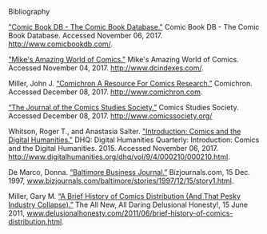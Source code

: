Bibliography

["Comic Book DB - The Comic Book Database."](http://www.comicbookdb.com/) Comic Book DB - The Comic Book Database. Accessed November 06, 2017. http://www.comicbookdb.com/.

["Mike's Amazing World of Comics."](http://www.dcindexes.com/) Mike's Amazing World of Comics. Accessed November 04, 2017. http://www.dcindexes.com/.

Miller, John J. [“Comichron A Resource For Comics Research.”]( http://www.comichron.com) Comichron. Accessed December 08, 2017. http://www.comichron.com.

[“The Journal of the Comics Studies Society.”](http://www.comicssociety.org/) Comics Studies Society. Accessed December 08, 2017. http://www.comicssociety.org/

Whitson, Roger T., and Anastasia Salter. ["Introduction: Comics and the Digital Humanities."](http://www.digitalhumanities.org/dhq/vol/9/4/000210/000210.html.) DHQ: Digital Humanities Quarterly: Introduction: Comics and the Digital Humanities. 2015. Accessed November 06, 2017. http://www.digitalhumanities.org/dhq/vol/9/4/000210/000210.html.

De Marco, Donna. [“Baltimore Business Journal.”](www.bizjournals.com/baltimore/stories/1997/12/15/story1.html.) Bizjournals.com, 15 Dec. 1997, www.bizjournals.com/baltimore/stories/1997/12/15/story1.html.

Miller, Gary M. [“A Brief History of Comics Distribution (And That Pesky Industry Collapse).”](www.delusionalhonesty.com/2011/06/brief-history-of-comics-distribution.html.) The All New, All Daring Delusional Honesty!, 15 June 2011, www.delusionalhonesty.com/2011/06/brief-history-of-comics-distribution.html.
